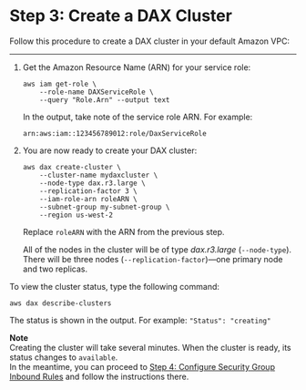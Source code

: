 # Step 3: Create a DAX Cluster<a name="DAX.create-cluster.cli.create-cluster"></a>

Follow this procedure to create a DAX cluster in your default Amazon VPC:

****

1. Get the Amazon Resource Name \(ARN\) for your service role:

   ```
   aws iam get-role \
       --role-name DAXServiceRole \
       --query "Role.Arn" --output text
   ```

   In the output, take note of the service role ARN\. For example:

   `arn:aws:iam::123456789012:role/DaxServiceRole`

1. You are now ready to create your DAX cluster:

   ```
   aws dax create-cluster \
       --cluster-name mydaxcluster \
       --node-type dax.r3.large \
       --replication-factor 3 \
       --iam-role-arn roleARN \
       --subnet-group my-subnet-group \
       --region us-west-2
   ```

   Replace `roleARN` with the ARN from the previous step\.

   All of the nodes in the cluster will be of type *dax\.r3\.large* \(`--node-type`\)\. There will be three nodes \(`--replication-factor`\)—one primary node and two replicas\.

To view the cluster status, type the following command:

```
aws dax describe-clusters
```

The status is shown in the output\. For example: `"Status": "creating"`

**Note**  
Creating the cluster will take several minutes\. When the cluster is ready, its status changes to `available`\.  
 In the meantime, you can proceed to [Step 4: Configure Security Group Inbound Rules](DAX.create-cluster.cli.configure-inbound-rules.md) and follow the instructions there\.